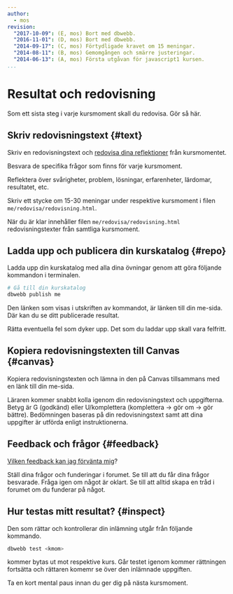 ```yaml
---
author:
  - mos
revision:
  "2017-10-09": (E, mos) Bort med dbwebb.
  "2016-11-01": (D, mos) Bort med dbwebb.
  "2014-09-17": (C, mos) Förtydligade kravet om 15 meningar.
  "2014-08-11": (B, mos) Gemomgången och smärre justeringar.
  "2014-06-13": (A, mos) Första utgåvan för javascript1 kursen.
...
```


# Resultat och redovisning

Som ett sista steg i varje kursmoment skall du redovisa. Gör så här.

<!--more-->

## Skriv redovisningstext {#text}

Skriv en redovisningstext och [redovisa dina reflektioner](kunskap/att-skriva-en-bra-redovisningstext) från kursmomentet.

Besvara de specifika frågor som finns för varje kursmoment.

Reflektera över svårigheter, problem, lösningar, erfarenheter, lärdomar, resultatet, etc.

Skriv ett stycke om 15-30 meningar under respektive kursmoment i filen `me/redovisa/redovisning.html`.

När du är klar innehåller filen `me/redovisa/redovisning.html` redovisningstexter från samtliga kursmoment.

## Ladda upp och publicera din kurskatalog {#repo}

Ladda upp din kurskatalog med alla dina övningar genom att göra följande kommandon i terminalen.

```bash
# Gå till din kurskatalog
dbwebb publish me
```

Den länken som visas i utskriften av kommandot, är länken till din me-sida. Där kan du se ditt publicerade resultat.

Rätta eventuella fel som dyker upp. Det som du laddar upp skall vara felfritt.

## Kopiera redovisningstexten till Canvas {#canvas}

Kopiera redovisningstexten och lämna in den på Canvas tillsammans med en länk till din me-sida.

Läraren kommer snabbt kolla igenom din redovisningstext och uppgifterna. Betyg är G (godkänd) eller U/komplettera (komplettera → gör om → gör bättre). Bedömningen baseras på din redovisningstext samt att dina uppgifter är utförda enligt instruktionerna.

## Feedback och frågor {#feedback}

[Vilken feedback kan jag förvänta mig](kurser/faq/vilken-feedback-far-man-pa-inlamningarna)?

Ställ dina frågor och funderingar i forumet. Se till att du får dina frågor besvarade. Fråga igen om något är oklart. Se till att alltid skapa en tråd i forumet om du funderar på något.

## Hur testas mitt resultat? {#inspect}

Den som rättar och kontrollerar din inlämning utgår från följande kommando.

```bash
dbwebb test <kmom>
```

<kmom> kommer bytas ut mot respektive kurs. Går testet igenom kommer rättningen fortsätta och rättaren komemr se över den inlämnade uppgiften.

<!-- [YOUTUBE src=d8aotB5X2qk width=630 caption="Andreas visar hur man lämnar in ett kmom."] -->

<!-- Läs gärna dina med-studenters inlämningar och ställ dina frågor och funderingar i forumet. -->

Ta en kort mental paus innan du ger dig på nästa kursmoment.
